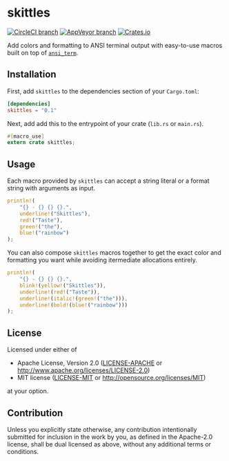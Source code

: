 # skittles

[![CircleCI branch](https://img.shields.io/circleci/project/github/zacharygolba/skittles/master.svg?style=flat-square)](https://circleci.com/gh/zacharygolba/skittles/tree/master) [![AppVeyor branch](https://img.shields.io/appveyor/ci/zacharygolba/skittles/master.svg?logo=appveyor&style=flat-square)](https://ci.appveyor.com/project/zacharygolba/skittles/branch/master) [![Crates.io](https://img.shields.io/crates/v/skittles.svg?style=flat-square)](https://crates.io/crates/skittles)

Add colors and formatting to ANSI terminal output with easy-to-use macros built on top of [`ansi_term`](https://docs.rs/ansi_term).

## Installation

First, add `skittles` to the dependencies section of your `Cargo.toml`:

```toml
[dependencies]
skittles = "0.1"

```

Next, add add this to the entrypoint of your crate (`lib.rs` or `main.rs`).

```rust
#[macro_use]
extern crate skittles;
```

## Usage

Each macro provided by `skittles` can accept a string literal or a format string with arguments as input.

```rust
println!(
    "{} - {} {} {}.",
    underline!("Skittles"),
    red!("Taste"),
    green!("the"),
    blue!("rainbow")
);
```

You can also compose `skittles` macros together to get the exact color and formatting you want while avoiding itermediate allocations entirely.

```rust
println!(
    "{} - {} {} {}.",
    blink!(yellow!("Skittles")),
    underline!(red!("Taste")),
    underline!(italic!(green!("the"))),
    underline!(bold!(blue!("rainbow")))
);
```

## License

Licensed under either of

* Apache License, Version 2.0
  ([LICENSE-APACHE](LICENSE-APACHE) or http://www.apache.org/licenses/LICENSE-2.0)
* MIT license
  ([LICENSE-MIT](LICENSE-MIT) or http://opensource.org/licenses/MIT)

at your option.

## Contribution

Unless you explicitly state otherwise, any contribution intentionally submitted
for inclusion in the work by you, as defined in the Apache-2.0 license, shall be
dual licensed as above, without any additional terms or conditions.
